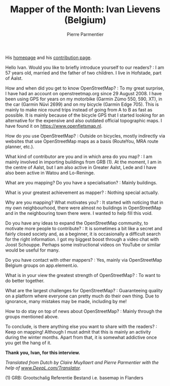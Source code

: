 ﻿---
title: "Mapper of the Month: Ivan Lievens (Belgium)"
categories: ["motm"]
author: Pierre Parmentier
---

His [homepage](https://www.openstreetmap.org/user/Ivan%20Lievens) and his [contribution page](http://hdyc.neis-one.org/?Ivan%20Lievens).

Hello Ivan. Would you like to briefly introduce yourself to our readers?
: I am 57 years old, married and the father of two children. I live in Hofstade, part of Aalst.

<!--more-->

How and when did you get to know OpenStreetMap?
: To my great surprise, I have had an account on openstreetmap.org since 29 August 2008. I have been using GPS for years on my motorbike (Garmin Zümo 550, 590, XT), in the car (Garmin Nüvi 2699) and on my bicycle (Garmin Edge 705). This is mainly to make nice round trips instead of going from A to B as fast as possible. It is mainly because of the bicycle GPS that I started looking for an alternative for the expensive and also outdated official topographic maps. I have found it on <https://www.openfietsmap.nl>.

How do you use OpenStreetMap?
: Outside on bicycles, mostly indirectly via websites that use OpenStreetMap maps as a basis (RouteYou, MRA route planner, etc.).

What kind of contributor are you and in which area do you map?
: I am mainly involved in importing buildings from GRB (1). At the moment, I am in the centre of Aalst, but I am also active in Greater Aalst, Lede and I have also been active in Watou and Lo-Reninge.

What are you mapping? Do you have a specialisation?
: Mainly buildings.

What is your greatest achievement as mapper?
: Nothing special actually.

Why are you mapping? What motivates you?
: It started with noticing that in my own neighbourhood, there were almost no buildings in OpenStreetMap and in the neighbouring town there were. I wanted to help fill this void.

Do you have any ideas to expand the OpenStreetMap community, to motivate more people to contribute?
: It is sometimes a bit like a secret and fairly closed society and, as a beginner, it is occasionally a difficult search for the right information. I got my biggest boost through a video chat with Joost Schouppe. Perhaps some instructional videos on YouTube or similar would be useful for many.

Do you have contact with other mappers?
: Yes, mainly via OpenStreetMap Belgium groups on app.element.io.

What is in your view the greatest strength of OpenStreetMap?
: To want to do better together.

What are the largest challenges for OpenStreetMap?
: Guaranteeing quality on a platform where everyone can pretty much do their own thing. Due to ignorance, many mistakes may be made, including by me!

How to do stay on top of news about OpenStreetMap?
: Mainly through the groups mentioned above.

To conclude, is there anything else you want to share with the readers?
: Keep on mapping! Although I must admit that this is mainly an activity during the winter months. Apart from that, it is somewhat addictive once you get the hang of it.

**Thank you, Ivan, for this interview.**

*Translated from Dutch by Claire Muyllaert and Pierre Parmentier with the help of www.DeepL.com/Translator.*

(1) GRB: Grootschalig Referentie Bestand i.e. basemap in Flanders
